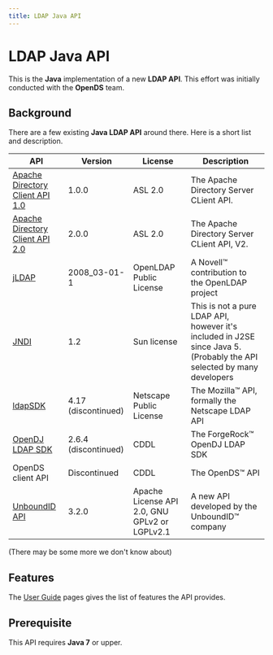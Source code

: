 ```yaml
---
title: LDAP Java API
---
```


# LDAP Java API
This is the **Java** implementation of a new **LDAP API**. This effort was initially conducted with the **OpenDS** team.

## Background
There are a few existing **Java LDAP API** around there. Here is a short list and description.

| API | Version | License | Description |
|---|---|---|---|
| [Apache Directory Client API 1.0](https://directory.apache.org/api/) | 1.0.0 | ASL 2.0 | The Apache Directory Server CLient API. |
| [Apache Directory Client API 2.0](https://directory.apache.org/api/) | 2.0.0 | ASL 2.0 | The Apache Directory Server CLient API, V2. |
| [jLDAP](http://www.openldap.org/jldap/) | 2008_03-01-1 | OpenLDAP Public License | A Novell&trade; contribution to the OpenLDAP project |
| [JNDI](https://docs.oracle.com/javase/tutorial/jndi/index.html) | 1.2 | Sun license | This is not a pure LDAP API, however it's included in J2SE since Java 5. (Probably the API selected by many developers |
| [ldapSDK](https://wiki.mozilla.org/Mozilla_LDAP_SDK_Programmer%27s_Guide) | 4.17 (discontinued) | Netscape Public License| The Mozilla&trade; API, formally the Netscape LDAP API |
| [OpenDJ LDAP SDK](https://backstage.forgerock.com/docs/opendj/2.6/dev-guide/) | 2.6.4 (discontinued) | CDDL | The ForgeRock&trade; OpenDJ LDAP SDK |  
| OpenDS client API | Discontinued | CDDL | The OpenDS&trade; API |
| [UnboundID API](https://github.com/pingidentity/ldapsdk) | 3.2.0 | Apache License API 2.0, GNU GPLv2 or LGPLv2.1  | A new API developed by the UnboundID&trade; company |

(There may be some more we don't know about)

## Features
The [User Guide](user-guide.html) pages gives the list of features the API provides.

## Prerequisite

This API requires **Java 7** or upper.
